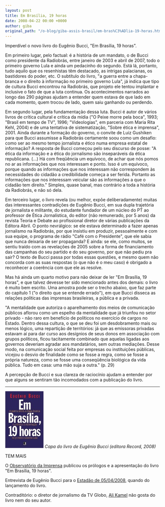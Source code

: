 ```yaml
---
layout: post
title: Em Brasília, 19 horas
date: 2008-04-22 00:00 +0000
author: giba
original_path: "/o-blog/giba-assis-brasil/em-bras%C3%ADlia-19-horas.html"
---
```


Imperdível o novo livro do Eugênio Bucci, "Em Brasília, 19 horas".

Em primeiro lugar, pelo factual: é a história de um mandato, o de Bucci como presidente da Radiobrás, entre janeiro de 2003 e abril de 2007, todo o primeiro governo Lula e ainda um pedacinho do segundo. Está lá, portanto, tudo aquilo que os resenhistas têm destacado, as intrigas palacianas, os bastidores do poder, etc. O subtítulo do livro, "a guerra entre a chapa-branca e o direito à informação no primeiro governo Lula", já indica que tipo de cultura Bucci encontrou na Radiobrás, que projeto ele tentou implantar e inclusive o fato de que a luta continua. Os acontecimentos narrados ao longo das 290 páginas ajudam a entender quem estava de que lado em cada momento, quem trocou de lado, quem saiu ganhando ou perdendo.

Em segundo lugar, pela fundamentação dessa luta. Bucci é autor de vários livros de crítica cultural e crítica da mídia ("O Peixe morre pela boca", 1993; "Brasil em tempo de TV", 1996; "Videologias", em parceria com Maria Rita Kehl, 2004) e de uma tentativa de sistematização, "Sobre ética e imprensa", 2001. Ainda durante a formação do governo, o convite de Luiz Gushiken para que Bucci assumisse a Radiobrás certamente soou como um desafio: como ser ao mesmo tempo jornalista e ético numa empresa estatal de informação? A resposta de Bucci começou pelo seu discurso de posse: "A ética da informação e a ética do jornalismo são inseparáveis da ética republicana. (...) Há com freqüência um equívoco, de achar que nós pomos no ar as informações que nos interessam e ponto. Isso é um equívoco, porque quando as informações que nos interessam não correspondem às necessidades do cidadão a credibilidade começa a ser ferida. Portanto as informações que nos interessam veicular são as informações a que o cidadão tem direito." Simples, quase banal, mas contrário a toda a história da Radiobrás, e não só dela.

Em terceiro lugar, o livro revela (ou melhor, expõe deliberadamente) muitas das interessantes contradições de Eugênio Bucci, em sua dupla trajetória de jornalista e militante, do estudante fundador de um núcleo do PT ao professor de Ética Jornalística, do editor (não remunerado, por 5 anos) da revista Teoria e Debate ao profissional diretor de várias publicações da Editora Abril. O ponto nevrálgico: se ele estava determinado a fazer apenas jornalismo na Radiobrás, por que insistiu em produzir, pessoalmente e com sua equipe, o programa de rádio "Café com o Presidente", que ele sabia que nunca deixaria de ser propaganda? E ainda: se ele, como muitos, se sentiu traído com as revelações de 2005 sobre a forma de financiamento das campanhas do seu partido e do seu governo, por que não pediu pra sair? O texto de Bucci passa por todas essas questões, e mesmo quem não concorda com as suas respostas (o que não é o meu caso) é obrigado a reconhecer a coerência com que ele as resolve.

Mas há ainda um quarto motivo para não deixar de ler "Em Brasília, 19 horas", e que talvez devesse ter sido mencionado antes dos demais: o livro é muito bem escrito. Uma amostra pode ser o trecho abaixo, que faz parte do capítulo 1 ("o direito que se entende errado"), em que Bucci disseca as relações políticas das imprensas brasileiras, a pública e a privada.

"A mentalidade que autoriza o aparelhamento dos meios de comunicação públicos aflorou como um espelho da mentalidade que já triunfou no setor privado - não raro em benefício de políticos no exercício de cargos no Estado. Dentro dessa cultura, o que se deu foi um desdobramento mais ou menos lógico, uma repartição de territórios: já que as emissoras privadas estavam aí para dar curso aos desígnios de seus donos em associação com grupos políticos, ficou tacitamente combinado que aquelas ligadas aos governos deveriam agradar aos mandatários, sem outras mediações. Desse modo, na comunicação social feita por empresas ou instituições públicas, vicejou o desvio de finalidade como se fosse a regra, como se fosse a própria natureza, como se fosse uma conseqüência biológica da vida pública. Tudo em casa: uma mão suja a outra." (p. 29)

A percepção de Bucci e sua clareza de raciocínio ajudam a entender por que alguns se sentiram tão incomodados com a publicação do livro.

********** 

![](/uploads/brasilia19.jpg)
_Capa do livro de Eugênio Bucci (editora Record, 2008)_

TEM MAIS

O [Observatório da Imprensa](http://observatorio.ultimosegundo.ig.com.br/artigos.asp?cod=480AZL001) publicou os prólogos e a apresentação do livro "Em Brasília, 19 horas".

Entrevista de Eugênio Bucci para o [Estadão de 05/04/2008](http://www.estadao.com.br/nacional/not_nac151454,0.htm), quando do lançamento do livro.

Contraditório: o diretor de jornalismo da TV Globo, [Ali Kamel](http://oglobo.globo.com/opiniao/mat/2008/04/21/chapa-branca-426990855.asp) não gosta do livro nem do seu autor.

